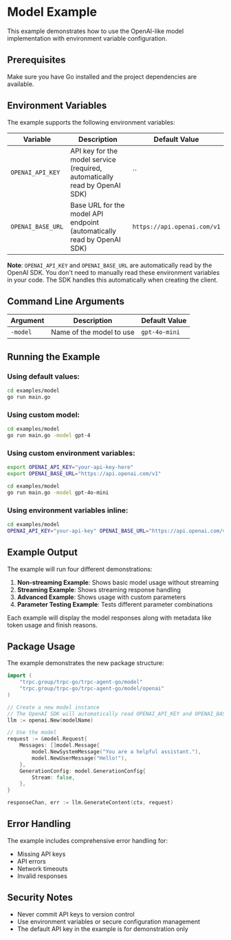 # Model Example

This example demonstrates how to use the OpenAI-like model implementation with environment variable configuration.

## Prerequisites

Make sure you have Go installed and the project dependencies are available.

## Environment Variables

The example supports the following environment variables:

| Variable | Description | Default Value |
|----------|-------------|---------------|
| `OPENAI_API_KEY` | API key for the model service (required, automatically read by OpenAI SDK) | `` |
| `OPENAI_BASE_URL` | Base URL for the model API endpoint (automatically read by OpenAI SDK) | `https://api.openai.com/v1` |

**Note**: `OPENAI_API_KEY` and `OPENAI_BASE_URL` are automatically read by the OpenAI SDK. You don't need to manually read these environment variables in your code. The SDK handles this automatically when creating the client.

## Command Line Arguments

| Argument | Description | Default Value |
|----------|-------------|---------------|
| `-model` | Name of the model to use | `gpt-4o-mini` |

## Running the Example

### Using default values:

```bash
cd examples/model
go run main.go
```

### Using custom model:

```bash
cd examples/model
go run main.go -model gpt-4
```

### Using custom environment variables:

```bash
export OPENAI_API_KEY="your-api-key-here"
export OPENAI_BASE_URL="https://api.openai.com/v1"

cd examples/model
go run main.go -model gpt-4o-mini
```

### Using environment variables inline:

```bash
cd examples/model
OPENAI_API_KEY="your-api-key" OPENAI_BASE_URL="https://api.openai.com/v1" go run main.go -model gpt-4o-mini
```

## Example Output

The example will run four different demonstrations:

1. **Non-streaming Example**: Shows basic model usage without streaming
2. **Streaming Example**: Shows streaming response handling
3. **Advanced Example**: Shows usage with custom parameters
4. **Parameter Testing Example**: Tests different parameter combinations

Each example will display the model responses along with metadata like token usage and finish reasons.

## Package Usage

The example demonstrates the new package structure:

```go
import (
    "trpc.group/trpc-go/trpc-agent-go/model"
    "trpc.group/trpc-go/trpc-agent-go/model/openai"
)

// Create a new model instance
// The OpenAI SDK will automatically read OPENAI_API_KEY and OPENAI_BASE_URL from environment variables.
llm := openai.New(modelName)

// Use the model
request := &model.Request{
    Messages: []model.Message{
        model.NewSystemMessage("You are a helpful assistant."),
        model.NewUserMessage("Hello!"),
    },
    GenerationConfig: model.GenerationConfig{
        Stream: false,
    },
}

responseChan, err := llm.GenerateContent(ctx, request)
```

## Error Handling

The example includes comprehensive error handling for:

- Missing API keys
- API errors
- Network timeouts
- Invalid responses

## Security Notes

- Never commit API keys to version control
- Use environment variables or secure configuration management
- The default API key in the example is for demonstration only 